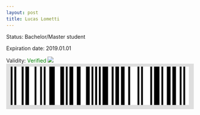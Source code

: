 ```yaml
---
layout: post
title: Lucas Lometti
---
```


Status: Bachelor/Master student

Expiration date: 2019.01.01

Validity: <font color="green"> Verified</font> 
![](/members/img/Lucas_Lometti.png)
![](/members/img/bar.png)
